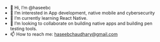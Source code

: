 - 👋 Hi, I’m @haseebc
- 👀 I’m interested in App development, native mobile and cybersecurity
- 🌱 I’m currently learning React Native.
- 💞️ I’m looking to collaborate on building native apps and building pen testing tools.
- 📫 How to reach me: haseebchaudhary@gmail.com

<!---
haseebc/haseebc is a ✨ special ✨ repository because its `README.md` (this file) appears on your GitHub profile.
You can click the Preview link to take a look at your changes.
--->
